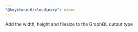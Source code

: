```yaml
---
"@keystone-6/cloudinary": minor
---
```


Add the width, height and filesize to the GraphQL output type

